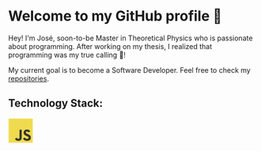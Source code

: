 # Welcome to my GitHub profile :wave:

Hey! I'm José, soon-to-be Master in Theoretical Physics who is passionate about programming. After working on my thesis, I realized that programming was my true calling :slightly_smiling_face:!

My current goal is to become a Software Developer. Feel free to check my [repositories](https://github.com/miniplanck?tab=repositories).

## Technology Stack:

<a href="https://www.javascript.com/"><img src=https://github.com/devicons/devicon/blob/master/icons/javascript/javascript-original.svg alt="JavaScript Logo" width="50px" height="50px" padding-righ="10px"></a>

